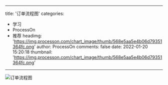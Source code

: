 
---
title: '订单流程图'
categories: 
 - 学习
 - ProcessOn
 - 推荐
headimg: 'https://img.processon.com/chart_image/thumb/568e5aa5e4b06d79351364fc.png'
author: ProcessOn
comments: false
date: 2022-01-20 15:20:18
thumbnail: 'https://img.processon.com/chart_image/thumb/568e5aa5e4b06d79351364fc.png'
---

<div>   
<img class="thumb" alt="订单流程图" src="https://img.processon.com/chart_image/thumb/568e5aa5e4b06d79351364fc.png" referrerpolicy="no-referrer">
<p></p>  
</div>
            